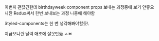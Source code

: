 이번꺼 괜찮긴한데 birthdayweek component props 보내는 과정중에 보기 안좋으니깐
Redux써서 한번 보내보는 과정 나중에 해야함

Styled-components는 한 번 생각해봐야할듯\

지금보니깐 달력 애초에 잘못만듦 ㅅㅂ
